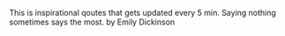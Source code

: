 This is inspirational qoutes that gets updated every 5 min.&nbsp;Saying nothing sometimes says the most.&nbsp;by Emily Dickinson